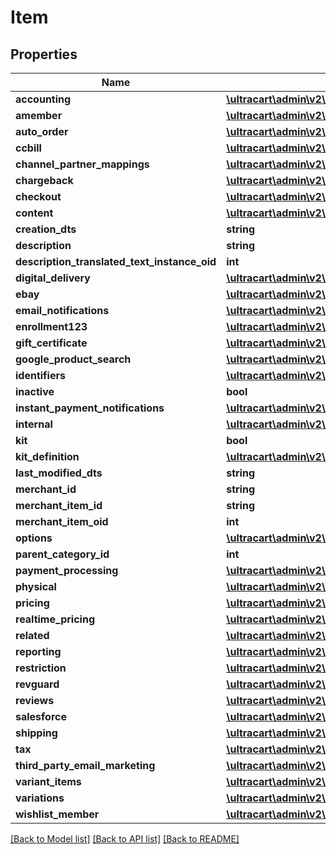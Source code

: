 # Item

## Properties
Name | Type | Description | Notes
------------ | ------------- | ------------- | -------------
**accounting** | [**\ultracart\admin\v2\models\ItemAccounting**](ItemAccounting.md) |  | [optional] 
**amember** | [**\ultracart\admin\v2\models\ItemAmember**](ItemAmember.md) |  | [optional] 
**auto_order** | [**\ultracart\admin\v2\models\ItemAutoOrder**](ItemAutoOrder.md) |  | [optional] 
**ccbill** | [**\ultracart\admin\v2\models\ItemCCBill**](ItemCCBill.md) |  | [optional] 
**channel_partner_mappings** | [**\ultracart\admin\v2\models\ItemChannelPartnerMapping[]**](ItemChannelPartnerMapping.md) |  | [optional] 
**chargeback** | [**\ultracart\admin\v2\models\ItemChargeback**](ItemChargeback.md) |  | [optional] 
**checkout** | [**\ultracart\admin\v2\models\ItemCheckout**](ItemCheckout.md) |  | [optional] 
**content** | [**\ultracart\admin\v2\models\ItemContent**](ItemContent.md) |  | [optional] 
**creation_dts** | **string** |  | [optional] 
**description** | **string** |  | [optional] 
**description_translated_text_instance_oid** | **int** |  | [optional] 
**digital_delivery** | [**\ultracart\admin\v2\models\ItemDigitalDelivery**](ItemDigitalDelivery.md) |  | [optional] 
**ebay** | [**\ultracart\admin\v2\models\ItemEbay**](ItemEbay.md) |  | [optional] 
**email_notifications** | [**\ultracart\admin\v2\models\ItemEmailNotifications**](ItemEmailNotifications.md) |  | [optional] 
**enrollment123** | [**\ultracart\admin\v2\models\ItemEnrollment123**](ItemEnrollment123.md) |  | [optional] 
**gift_certificate** | [**\ultracart\admin\v2\models\ItemGiftCertificate**](ItemGiftCertificate.md) |  | [optional] 
**google_product_search** | [**\ultracart\admin\v2\models\ItemGoogleProductSearch**](ItemGoogleProductSearch.md) |  | [optional] 
**identifiers** | [**\ultracart\admin\v2\models\ItemIdentifiers**](ItemIdentifiers.md) |  | [optional] 
**inactive** | **bool** |  | [optional] 
**instant_payment_notifications** | [**\ultracart\admin\v2\models\ItemInstantPaymentNotifications**](ItemInstantPaymentNotifications.md) |  | [optional] 
**internal** | [**\ultracart\admin\v2\models\ItemInternal**](ItemInternal.md) |  | [optional] 
**kit** | **bool** |  | [optional] 
**kit_definition** | [**\ultracart\admin\v2\models\ItemKitDefinition**](ItemKitDefinition.md) |  | [optional] 
**last_modified_dts** | **string** |  | [optional] 
**merchant_id** | **string** |  | [optional] 
**merchant_item_id** | **string** |  | [optional] 
**merchant_item_oid** | **int** |  | [optional] 
**options** | [**\ultracart\admin\v2\models\ItemOption[]**](ItemOption.md) |  | [optional] 
**parent_category_id** | **int** |  | [optional] 
**payment_processing** | [**\ultracart\admin\v2\models\ItemPaymentProcessing**](ItemPaymentProcessing.md) |  | [optional] 
**physical** | [**\ultracart\admin\v2\models\ItemPhysical**](ItemPhysical.md) |  | [optional] 
**pricing** | [**\ultracart\admin\v2\models\ItemPricing**](ItemPricing.md) |  | [optional] 
**realtime_pricing** | [**\ultracart\admin\v2\models\ItemRealtimePricing**](ItemRealtimePricing.md) |  | [optional] 
**related** | [**\ultracart\admin\v2\models\ItemRelated**](ItemRelated.md) |  | [optional] 
**reporting** | [**\ultracart\admin\v2\models\ItemReporting**](ItemReporting.md) |  | [optional] 
**restriction** | [**\ultracart\admin\v2\models\ItemRestriction**](ItemRestriction.md) |  | [optional] 
**revguard** | [**\ultracart\admin\v2\models\ItemRevguard**](ItemRevguard.md) |  | [optional] 
**reviews** | [**\ultracart\admin\v2\models\ItemReviews**](ItemReviews.md) |  | [optional] 
**salesforce** | [**\ultracart\admin\v2\models\ItemSalesforce**](ItemSalesforce.md) |  | [optional] 
**shipping** | [**\ultracart\admin\v2\models\ItemShipping**](ItemShipping.md) |  | [optional] 
**tax** | [**\ultracart\admin\v2\models\ItemTax**](ItemTax.md) |  | [optional] 
**third_party_email_marketing** | [**\ultracart\admin\v2\models\ItemThirdPartyEmailMarketing[]**](ItemThirdPartyEmailMarketing.md) |  | [optional] 
**variant_items** | [**\ultracart\admin\v2\models\ItemVariantItem[]**](ItemVariantItem.md) |  | [optional] 
**variations** | [**\ultracart\admin\v2\models\ItemVariation[]**](ItemVariation.md) |  | [optional] 
**wishlist_member** | [**\ultracart\admin\v2\models\ItemWishlistMember**](ItemWishlistMember.md) |  | [optional] 

[[Back to Model list]](../README.md#documentation-for-models) [[Back to API list]](../README.md#documentation-for-api-endpoints) [[Back to README]](../README.md)


